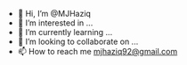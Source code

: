 - 👋 Hi, I’m @MJHaziq
- 👀 I’m interested in ...
- 🌱 I’m currently learning ...
- 💞️ I’m looking to collaborate on ...
- 📫 How to reach me mjhaziq92@gmail.com

<!---
MJHaziq/MJHaziq is a ✨ special ✨ repository because its `README.md` (this file) appears on your GitHub profile.
You can click the Preview link to take a look at your changes.
--->
